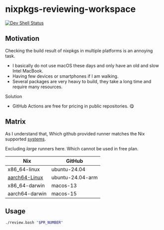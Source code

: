 # nixpkgs-reviewing-workspace

[![Dev Shell Status](https://github.com/kachick/nixpkgs-reviewing-workspace/actions/workflows/devshell.yml/badge.svg?branch=main)](https://github.com/kachick/nixpkgs-reviewing-workspace/actions/workflows/devshell.yml?query=branch%3Amain+)

## Motivation

Checking the build result of nixpkgs in multiple platforms is an annoying task.

- I basically do not use macOS these days and only have an old and slow Intel MacBook.
- Having few devices or smartphones if I am walking.
- Several packages are very heavy to build, they take a long time and require many resources.

Solution

- GitHub Actions are free for pricing in public repositories. 😋

## Matrix

As I understand that, Which github provided runner matches the Nix supported [systems](https://github.com/NixOS/nixpkgs/blob/nixos-24.11/lib/systems/flake-systems.nix).

Excluding _large_ runners here. Which cannot be used in free plan.

| Nix                                                                               | GitHub           |
| --------------------------------------------------------------------------------- | ---------------- |
| x86_64-linux                                                                      | ubuntu-24.04     |
| [aarch64-Linux](https://github.com/kachick/nixpkgs-reviewing-workspace/issues/43) | ubuntu-24.04-arm |
| x86_64-darwin                                                                     | macos-13         |
| aarch64-darwin                                                                    | macos-15         |

## Usage

```bash
./review.bash "$PR_NUMBER"
```

